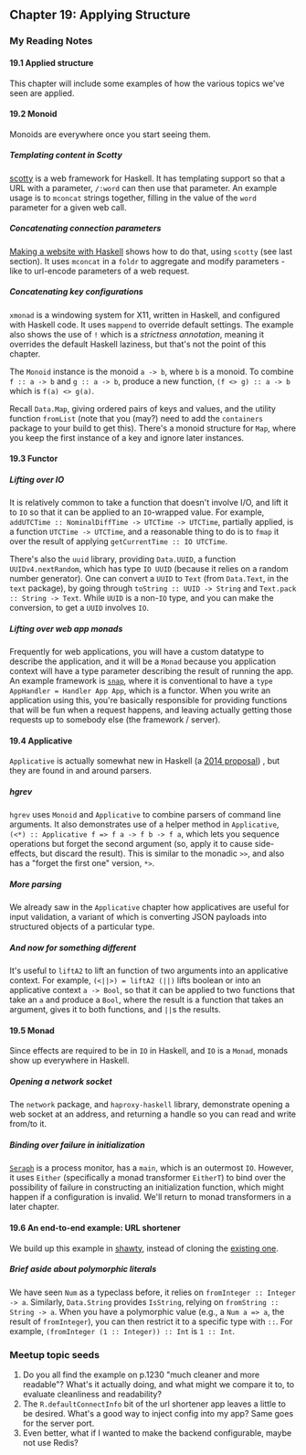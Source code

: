 ## Chapter 19: Applying Structure

### My Reading Notes

#### 19.1 Applied structure

This chapter will include some examples of how the various topics we've seen are applied.

#### 19.2 Monoid

Monoids are everywhere once you start seeing them.

##### Templating content in Scotty

[scotty](https://github.com/scotty-web/scotty) is a web framework for Haskell. It has templating
support so that a URL with a parameter, `/:word` can then use that parameter. An example usage is
to `mconcat` strings together, filling in the value of the `word` parameter for a given web call.

##### Concatenating connection parameters

[Making a website with Haskell](http://adit.io/posts/2013-04-15-making-a-website-with-haskell.html)
shows how to do that, using `scotty` (see last section). It uses `mconcat` in a `foldr` to
aggregate and modify parameters - like to url-encode parameters of a web request.

##### Concatenating key configurations

`xmonad` is a windowing system for X11, written in Haskell, and configured with Haskell code. It
uses `mappend` to override default settings. The example also shows the use of `!` which is a
*strictness annotation*, meaning it overrides the default Haskell laziness, but that's not the
point of this chapter.

The `Monoid` instance is the monoid `a -> b`, where `b` is a monoid. To combine `f :: a -> b` and
`g :: a -> b`, produce a new function, `(f <> g) :: a -> b` which is `f(a) <> g(a)`.

Recall `Data.Map`, giving ordered pairs of keys and values, and the utility function `fromList`
(note that you (may?) need to add the `containers` package to your build to get this).
There's a monoid structure for `Map`, where you keep the first instance of a key and ignore later
instances.

#### 19.3 Functor

##### Lifting over IO

It is relatively common to take a function that doesn't involve I/O, and lift it to `IO` so that
it can be applied to an `IO`-wrapped value. For example,
`addUTCTime :: NominalDiffTime -> UTCTime -> UTCTime`, partially applied, is a function
`UTCTime -> UTCTime`, and a reasonable thing to do is to `fmap` it over the result of applying
`getCurrentTime :: IO UTCTime`.

There's also the `uuid` library, providing `Data.UUID`, a function `UUIDv4.nextRandom`, which
has type `IO UUID` (because it relies on a random number generator). One can convert a `UUID`
to `Text` (from `Data.Text`, in the `text` package), by going through `toString :: UUID -> String`
and `Text.pack :: String -> Text`. While `UUID` is a non-`IO` type, and you can make the
conversion, to get a `UUID` involves `IO`.

##### Lifting over web app monads

Frequently for web applications, you will have a custom datatype to describe the application,
and it will be a `Monad` because you application context will have a type parameter describing
the result of running the app. An example framework is [`snap`](http://snapframework.com/),
where it is conventional to have a `type AppHandler = Handler App App`, which is a functor.
When you write an application using this, you're basically responsible for providing functions
that will be fun when a request happens, and leaving actually getting those requests up to
somebody else (the framework / server).

#### 19.4 Applicative

`Applicative` is actually somewhat new in Haskell (a [2014 proposal](https://wiki.haskell.org/Functor-Applicative-Monad_Proposal))
, but they are found in and around parsers.

##### hgrev

`hgrev` uses `Monoid` and `Applicative` to combine parsers of command line arguments.
It also demonstrates use of a helper method in `Applicative`,
`(<*) :: Applicative f => f a -> f b -> f a`, which lets you sequence operations but forget the
second argument (so, apply it to cause side-effects, but discard the result). This is similar
to the monadic `>>`, and also has a "forget the first one" version, `*>`.

##### More parsing

We already saw in the `Applicative` chapter how applicatives are useful for input validation,
a variant of which is converting JSON payloads into structured objects of a particular type.

##### And now for something different

It's useful to `liftA2` to lift an function of two arguments into an applicative context.
For example, `(<||>) = liftA2 (||)` lifts boolean or into an applicative context `a -> Bool`,
so that it can be applied to two functions that take an `a` and produce a `Bool`, where the
result is a function that takes an argument, gives it to both functions, and `||`s the results.

#### 19.5 Monad

Since effects are required to be in `IO` in Haskell, and `IO` is a `Monad`, monads show up
everywhere in Haskell.

##### Opening a network socket

The `network` package, and `haproxy-haskell` library, demonstrate opening a web socket at
an address, and returning a handle so you can read and write from/to it.

##### Binding over failure in initialization

[`Seraph`](https://github.com/MichaelXavier/Seraph) is a process monitor, has a `main`,
which is an outermost `IO`. However, it uses
`Either` (specifically a monad transformer `EitherT`) to bind over the possibility of failure
in constructing an initialization function, which might happen if a configuration is invalid.
We'll return to monad transformers in a later chapter.

#### 19.6 An end-to-end example: URL shortener

We build up this example in [shawty](shawty), instead of cloning the
[existing one](https://github.com/bitemyapp/shawty-prime).

##### Brief aside about polymorphic literals

We have seen `Num` as a typeclass before, it relies on `fromInteger :: Integer -> a`. Similarly,
`Data.String` provides `IsString`, relying on `fromString :: String -> a`. When you have a
polymorphic value (e.g., a `Num a => a`, the result of `fromInteger`), you can then restrict it
to a specific type with `::`. For example, `(fromInteger (1 :: Integer)) :: Int` is `1 :: Int`.

### Meetup topic seeds

1. Do you all find the example on p.1230 "much cleaner and more readable"? What's it actually doing,
    and what might we compare it to, to evaluate cleanliness and readability?
2. The `R.defaultConnectInfo` bit of the url shortener app leaves a little to be desired. What's
    a good way to inject config into my app? Same goes for the server port.
3. Even better, what if I wanted to make the backend configurable, maybe not use Redis?
